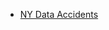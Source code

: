 - [NY Data Accidents](https://data.cityofnewyork.us/Public-Safety/Motor-Vehicle-Collisions-Crashes/h9gi-nx95/explore/query/SELECT%0A%20%20%60crash_date%60%2C%0A%20%20%60crash_time%60%2C%0A%20%20%60borough%60%2C%0A%20%20%60zip_code%60%2C%0A%20%20%60latitude%60%2C%0A%20%20%60longitude%60%2C%0A%20%20%60location%60%2C%0A%20%20%60on_street_name%60%2C%0A%20%20%60off_street_name%60%2C%0A%20%20%60cross_street_name%60%2C%0A%20%20%60number_of_persons_injured%60%2C%0A%20%20%60number_of_persons_killed%60%2C%0A%20%20%60number_of_pedestrians_injured%60%2C%0A%20%20%60number_of_pedestrians_killed%60%2C%0A%20%20%60number_of_cyclist_injured%60%2C%0A%20%20%60number_of_cyclist_killed%60%2C%0A%20%20%60number_of_motorist_injured%60%2C%0A%20%20%60number_of_motorist_killed%60%2C%0A%20%20%60contributing_factor_vehicle_1%60%2C%0A%20%20%60contributing_factor_vehicle_2%60%2C%0A%20%20%60contributing_factor_vehicle_3%60%2C%0A%20%20%60contributing_factor_vehicle_4%60%2C%0A%20%20%60contributing_factor_vehicle_5%60%2C%0A%20%20%60collision_id%60%2C%0A%20%20%60vehicle_type_code1%60%2C%0A%20%20%60vehicle_type_code2%60%2C%0A%20%20%60vehicle_type_code_3%60%2C%0A%20%20%60vehicle_type_code_4%60%2C%0A%20%20%60vehicle_type_code_5%60/page/filter)